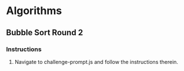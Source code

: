 # Algorithms

## Bubble Sort Round 2 

### Instructions 

1. Navigate to challenge-prompt.js and follow the instructions therein.